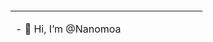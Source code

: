 
<div class="float: left;width: 50%;height: 100%;">

</div>
<div style="float: right;width: 50%;height: 100%;">
    
</div>

<table>
  <tr>
    <td>
        <p> - 👋 Hi, I’m @Nanomoa </p>
        <p> - 👀 I’m interested in ... </p>
        <p> - 🌱 I’m currently learning ... </p>
        <p> - 💞️ I’m looking to collaborate on ... </p>
        <p> - 📫 How to reach me ... </p>
    </td>
    <td>
        <img src="https://github-readme-stats.vercel.app/api?username=Nanomoa&show_icons=true">
    </td>
  </tr>
</table>


<!---
Nanomoa/Nanomoa is a ✨ special ✨ repository because its `README.md` (this file) appears on your GitHub profile.
You can click the Preview link to take a look at your changes.
--->
